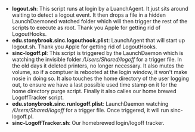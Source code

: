 
- **logout.sh**: This script runs at login by a LuanchAgent. It just sits around waiting to detect a logout event. It then drops a file in a hidden LaunchDaemoned watched folder which will then trigger the rest of the scripts to execute as root. Thank you Apple for getting rid of LogoutHooks.
- **edu.stonybrook.sinc.logouthook.plist**: LaunchAgent that will start up logout.sh. Thank you Apple for getting rid of LogoutHooks.
- **sinc-logoff.pl**: This script is triggered by the LaunchDaemon which is watching the invisible folder _/Users/Shared/logoff_ for a trigger file. In the old days it deleted printers, no longer necessary. It also mutes the volume, so if a comptuer is rebooted at the login window, it won't make nosie in doing so. It also touches the home directory of the user logging out, to ensure we have a last possible used time stamp on it for the home directory purge script. Finally it also calles our home brewed LogoffTracker script.
- **edu.stonybrook.sinc.runlogoff.plist**: LaunchDaemon watching _/Users/Shared/logoff_ for a trigger file. Once triggered, it will run sinc-logoff.pl.
- **sinc-LogoffTracker.sh**: Our homebrewed login/logoff tracker.
